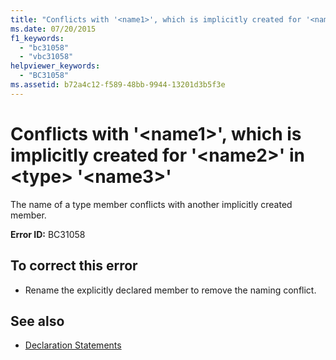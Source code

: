 ```yaml
---
title: "Conflicts with '<name1>', which is implicitly created for '<name2>' in <type> '<name3>'"
ms.date: 07/20/2015
f1_keywords: 
  - "bc31058"
  - "vbc31058"
helpviewer_keywords: 
  - "BC31058"
ms.assetid: b72a4c12-f589-48bb-9944-13201d3b5f3e
---
```

# Conflicts with '\<name1>', which is implicitly created for '\<name2>' in \<type> '\<name3>'
The name of a type member conflicts with another implicitly created member.  
  
 **Error ID:** BC31058  
  
## To correct this error  
  
- Rename the explicitly declared member to remove the naming conflict.  
  
## See also

- [Declaration Statements](../programming-guide/language-features/statements.md#declaration-statements)
